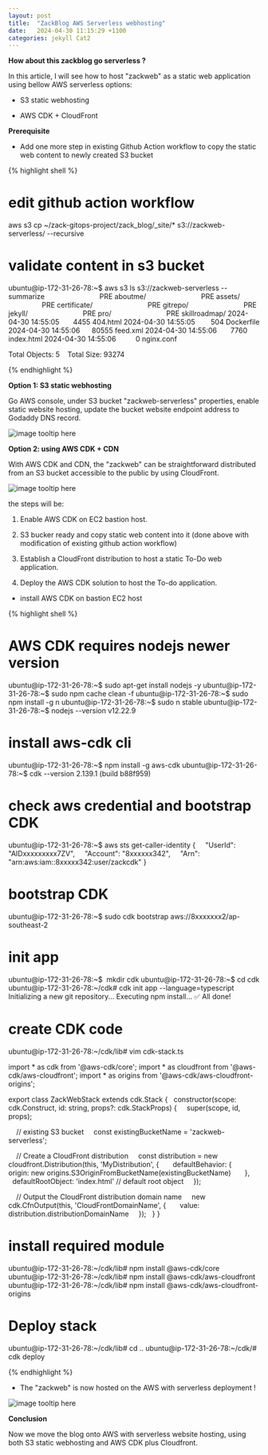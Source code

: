 ```yaml
---
layout: post
title:  "ZackBlog AWS Serverless webhosting"
date:   2024-04-30 11:15:29 +1100
categories: jekyll Cat2
---
```


<b> How about this zackblog go serverless ?</b>

In this article, I will see how to host "zackweb" as a static web application using bellow AWS serverless options:

- S3 static webhosting

- AWS CDK + CloudFront 


<b> Prerequisite </b>

- Add one more step in existing Github Action workflow to copy the static web content to newly created S3 bucket

{% highlight shell %}

# edit github action workflow
aws s3 cp ~/zack-gitops-project/zack_blog/_site/* s3://zackweb-serverless/ --recursive

# validate content in s3 bucket
ubuntu@ip-172-31-26-78:~$ aws s3 ls s3://zackweb-serverless --summarize
                           PRE aboutme/
                           PRE assets/
                           PRE certificate/
                           PRE gitrepo/
                           PRE jekyll/
                           PRE pro/
                           PRE skillroadmap/
2024-04-30 14:55:05       4455 404.html
2024-04-30 14:55:05        504 Dockerfile
2024-04-30 14:55:06      80555 feed.xml
2024-04-30 14:55:06       7760 index.html
2024-04-30 14:55:06          0 nginx.conf

Total Objects: 5
   Total Size: 93274

{% endhighlight %}

<b> Option 1: S3 static webhosting </b>

Go AWS console, under S3 bucket "zackweb-serverless" properties, enable static website hosting, update the bucket website endpoint address to Godaddy DNS record.

![image tooltip here](/assets/serverless2.png)

<b> Option 2: using AWS CDK + CDN </b>

With AWS CDK and CDN, the "zackweb" can be straightforward distributed from an S3 bucket accessible to the public by using CloudFront.

![image tooltip here](/assets/serverless3.png)

the steps will be:

1. Enable AWS CDK on EC2 bastion host.

2. S3 bucker ready and copy static web content into it (done above with modification of existing github action workflow)

3. Establish a CloudFront distribution to host a static To-Do web application.

4. Deploy the AWS CDK solution to host the To-do application.

- install AWS CDK on bastion EC2 host

{% highlight shell %}

# AWS CDK requires nodejs newer version
ubuntu@ip-172-31-26-78:~$ sudo apt-get install nodejs -y
ubuntu@ip-172-31-26-78:~$ sudo npm cache clean -f
ubuntu@ip-172-31-26-78:~$ sudo npm install -g n
ubuntu@ip-172-31-26-78:~$ sudo n stable
ubuntu@ip-172-31-26-78:~$ nodejs --version
v12.22.9

# install aws-cdk cli
ubuntu@ip-172-31-26-78:~$ npm install -g aws-cdk
ubuntu@ip-172-31-26-78:~$ cdk --version
2.139.1 (build b88f959)

# check aws credential and bootstrap CDK
ubuntu@ip-172-31-26-78:~$ aws sts get-caller-identity
{
    "UserId": "AIDxxxxxxxxx7ZV",
    "Account": "8xxxxxx342",
    "Arn": "arn:aws:iam::8xxxxx342:user/zackcdk"
}

# bootstrap CDK
ubuntu@ip-172-31-26-78:~$ sudo cdk bootstrap aws://8xxxxxxx2/ap-southeast-2

# init app
ubuntu@ip-172-31-26-78:~$  mkdir cdk
ubuntu@ip-172-31-26-78:~$ cd cdk
ubuntu@ip-172-31-26-78:~/cdk# cdk init app --language=typescript
Initializing a new git repository...
Executing npm install...
✅ All done!

# create CDK code

ubuntu@ip-172-31-26-78:~/cdk/lib# vim cdk-stack.ts

import * as cdk from '@aws-cdk/core';
import * as cloudfront from '@aws-cdk/aws-cloudfront';
import * as origins from '@aws-cdk/aws-cloudfront-origins';

export class ZackWebStack extends cdk.Stack {
  constructor(scope: cdk.Construct, id: string, props?: cdk.StackProps) {
    super(scope, id, props);

    // existing S3 bucket
    const existingBucketName = 'zackweb-serverless';

    // Create a CloudFront distribution
    const distribution = new cloudfront.Distribution(this, 'MyDistribution', {
      defaultBehavior: {
        origin: new origins.S3OriginFromBucketName(existingBucketName)
      },
      defaultRootObject: 'index.html' // default root object
    });

    // Output the CloudFront distribution domain name
    new cdk.CfnOutput(this, 'CloudFrontDomainName', {
      value: distribution.distributionDomainName
    });
  }
}

# install required module

ubuntu@ip-172-31-26-78:~/cdk/lib# npm install @aws-cdk/core
ubuntu@ip-172-31-26-78:~/cdk/lib# npm install @aws-cdk/aws-cloudfront
ubuntu@ip-172-31-26-78:~/cdk/lib# npm install @aws-cdk/aws-cloudfront-origins

# Deploy stack
ubuntu@ip-172-31-26-78:~/cdk/lib# cd ..
ubuntu@ip-172-31-26-78:~/cdk/# cdk deploy

{% endhighlight %}

- The "zackweb" is now hosted on the AWS with serverless deployment !

![image tooltip here](/assets/serverless4.png)

<b> Conclusion</b>

Now we move the blog onto AWS with serverless website hosting, using both S3 static webhosting and AWS CDK plus Cloudfront. 